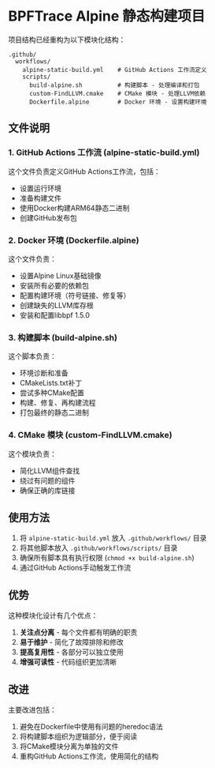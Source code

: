 # BPFTrace Alpine 静态构建项目

项目结构已经重构为以下模块化结构：

```
.github/
  workflows/
    alpine-static-build.yml    # GitHub Actions 工作流定义
    scripts/
      build-alpine.sh          # 构建脚本 - 处理编译和打包
      custom-FindLLVM.cmake    # CMake 模块 - 处理LLVM依赖
      Dockerfile.alpine        # Docker 环境 - 设置构建环境
```

## 文件说明

### 1. GitHub Actions 工作流 (alpine-static-build.yml)

这个文件负责定义GitHub Actions工作流，包括：
- 设置运行环境
- 准备构建文件
- 使用Docker构建ARM64静态二进制
- 创建GitHub发布包

### 2. Docker 环境 (Dockerfile.alpine)

这个文件负责：
- 设置Alpine Linux基础镜像
- 安装所有必要的依赖包
- 配置构建环境（符号链接、修复等）
- 创建缺失的LLVM库存根
- 安装和配置libbpf 1.5.0

### 3. 构建脚本 (build-alpine.sh)

这个脚本负责：
- 环境诊断和准备
- CMakeLists.txt补丁
- 尝试多种CMake配置
- 构建、修复、再构建流程
- 打包最终的静态二进制

### 4. CMake 模块 (custom-FindLLVM.cmake)

这个模块负责：
- 简化LLVM组件查找
- 绕过有问题的组件
- 确保正确的库链接

## 使用方法

1. 将 `alpine-static-build.yml` 放入 `.github/workflows/` 目录
2. 将其他脚本放入 `.github/workflows/scripts/` 目录
3. 确保所有脚本具有执行权限 (`chmod +x build-alpine.sh`)
4. 通过GitHub Actions手动触发工作流

## 优势

这种模块化设计有几个优点：
1. **关注点分离** - 每个文件都有明确的职责
2. **易于维护** - 简化了故障排除和修改
3. **提高复用性** - 各部分可以独立使用
4. **增强可读性** - 代码组织更加清晰

## 改进

主要改进包括：
1. 避免在Dockerfile中使用有问题的heredoc语法
2. 将构建脚本组织为逻辑部分，便于阅读
3. 将CMake模块分离为单独的文件
4. 重构GitHub Actions工作流，使用简化的结构
